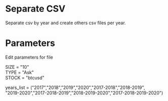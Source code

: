 # Separate CSV 

Separate csv by year and create others csv files per year.


# Parameters 

Edit parameters for file

SIZE  = "10"      
TYPE  = "Ask"      
STOCK = "btcusd"

years_list = ("2017","2018","2019","2020","2017-2018","2018-2019",\
              "2019-2020","2017-2018-2019","2018-2019-2020","2017-2018-2019-2020")
